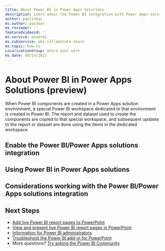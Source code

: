 ```yaml
---
title: About Power BI in Power Apps Solutions
description: Learn about the Power BI integration with Power Apps solutions.
author: paulinbar
ms.author: painbar
ms.reviewer: ''
featuredvideoid: ''
ms.service: powerbi
ms.subservice: pbi-collaborate-share
ms.topic: how-to
LocalizationGroup: Share your work
ms.date: 09/14/2022
---
```


# About Power BI in Power Apps Solutions (preview)

When Power BI components are created in a Power Apps solution environment, a special Power BI workspace dedicated to that environment is created in Power BI. The report and dataset used to create the components are copied to that special workspace, and subsequent updates to the report or dataset are done using the items in the dedicated workspace. 
## Enable the Power BI/Power Apps solutions integration

## Using Power BI in Power Apps solutions

## Considerations working with the Power BI/Power Apps solutions integration




## Next Steps

* [Add live Power BI report pages to PowerPoint](./service-power-bi-powerpoint-add-in-install.md)
* [View and present live Power BI report pages in PowerPoint](./service-power-bi-powerpoint-add-in-view-present.md)
* [Information for Power BI administrators](./service-power-bi-powerpoint-add-in-admin.md)
* [Troubleshoot the Power BI add-in for PowerPoint](./service-power-bi-powerpoint-add-in-troubleshoot.md)
* More questions? [Try asking the Power BI Community](https://community.powerbi.com/)
